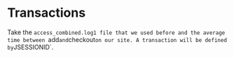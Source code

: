 # Transactions

Take the `access_combined.log1 file that we used before
and the average time between `add` and `checkout` on our site.
A transaction will be defined by `JSESSIONID`.
